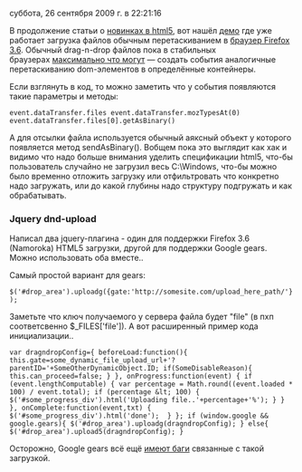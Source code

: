 суббота, 26 сентября 2009 г. в 22:21:16

В продолжение статьи о [новинках в html5](https://kurapov.ee/rus/technology/web/html5_intro/), вот нашёл [демо](http://yehudab.com/apps/drag-n-drop/demo.html) где уже работает загрузка файлов обычным перетаскиванием в [браузер Firefox 3.6](http://ftp.mozilla.org/pub/mozilla.org/firefox/nightly/). Обычный drag-n-drop файлов пока в стабильных браузерах [максимально что могут](http://decafbad.com/blog/2009/07/15/html5-drag-and-drop) — создать события аналогичные перетаскиванию dom-элементов в определённые контейнеры.

Если взглянуть в код, то можно заметить что у события появляются такие параметры и методы:

`event.dataTransfer.files event.dataTransfer.mozTypesAt(0) event.dataTransfer.files[0].getAsBinary()`

А для отсылки файла используется обычный аяксный объект у которого появляется метод sendAsBinary(). Вобщем пока это выглядит как хак и видимо что надо больше внимания уделить спецификации html5, что-бы пользователь случайно не загрузил весь C:\Windows, что-бы можно было временно отложить загрузку или отфильтровать что конкретно надо загружать, или до какой глубины надо структуру подгружать и как обрабатывать.

### Jquery dnd-upload

Написал два jquery-плагина - один для поддержки Firefox 3.6 (Namoroka) HTML5 загрузки, другой для поддержки Google gears. Можно использовать оба вместе..

Самый простой вариант для gears:

`$('#drop_area').uploadg({gate:'http://somesite.com/upload_here_path/'});`

Заметьте что ключ получаемого у сервера файла будет "file" (в пхп соответсвенно $_FILES['file']). А вот расширенный пример кода инициализации..

`var dragndropConfig={ beforeLoad:function(){ this.gate=some_dynamic_file_upload_url+'?parentID='+SomeOtherDynamicObject.ID; if(SomeDisableReason){  this.can_proceed=false; } }, onProgress:function(event) { if (event.lengthComputable) { var percentage = Math.round((event.loaded * 100) / event.total); if (percentage &lt; 100) {  $('#some_progress_div').html('Uploading file..'+percentage+'%'); } } }, onComplete:function(event,txt) { $('#some_progress_div').html('done');  } }; if (window.google && google.gears){ $('#drop_area').uploadg(dragndropConfig); } else{ $('#drop_area').upload5(dragndropConfig); }`

Осторожно, Google gears всё ещё [имеют баги](http://groups.google.com/group/gears-users/browse_thread/thread/f6036bcc4a22cba5) связанные с такой загрузкой.
